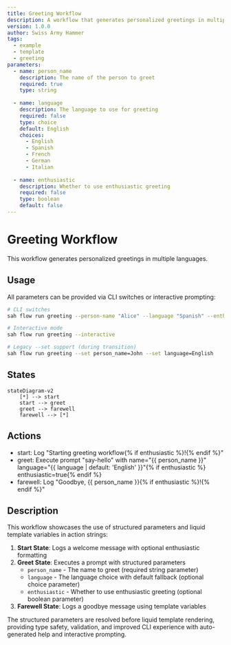 ```yaml
---
title: Greeting Workflow
description: A workflow that generates personalized greetings in multiple languages
version: 1.0.0
author: Swiss Army Hammer
tags:
  - example
  - template
  - greeting
parameters:
  - name: person_name
    description: The name of the person to greet
    required: true
    type: string
    
  - name: language
    description: The language to use for greeting
    required: false
    type: choice
    default: English
    choices:
      - English
      - Spanish
      - French
      - German
      - Italian
      
  - name: enthusiastic
    description: Whether to use enthusiastic greeting
    required: false
    type: boolean
    default: false
---
```


# Greeting Workflow

This workflow generates personalized greetings in multiple languages.

## Usage

All parameters can be provided via CLI switches or interactive prompting:

```bash
# CLI switches
sah flow run greeting --person-name "Alice" --language "Spanish" --enthusiastic

# Interactive mode
sah flow run greeting --interactive

# Legacy --set support (during transition)
sah flow run greeting --set person_name=John --set language=English
```

## States

```mermaid
stateDiagram-v2
    [*] --> start
    start --> greet
    greet --> farewell  
    farewell --> [*]
```

## Actions

- start: Log "Starting greeting workflow{% if enthusiastic %}!{% endif %}"
- greet: Execute prompt "say-hello" with name="{{ person_name }}" language="{{ language | default: 'English' }}"{% if enthusiastic %} enthusiastic=true{% endif %}
- farewell: Log "Goodbye, {{ person_name }}{% if enthusiastic %}!{% endif %}"

## Description

This workflow showcases the use of structured parameters and liquid template variables in action strings:

1. **Start State**: Logs a welcome message with optional enthusiastic formatting
2. **Greet State**: Executes a prompt with structured parameters
   - `person_name` - The name to greet (required string parameter)
   - `language` - The language choice with default fallback (optional choice parameter)
   - `enthusiastic` - Whether to use enthusiastic greeting (optional boolean parameter)
3. **Farewell State**: Logs a goodbye message using template variables

The structured parameters are resolved before liquid template rendering, providing type safety, validation, and improved CLI experience with auto-generated help and interactive prompting.